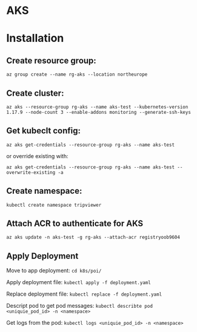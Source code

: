 #  AKS

# Installation
## Create resource group:
`az group create --name rg-aks --location northeurope`

## Create cluster:
`az aks --resource-group rg-aks --name aks-test --kubernetes-version 1.17.9 --node-count 3 --enable-addons monitoring --generate-ssh-keys`

## Get kubeclt config:
`az aks get-credentials --resource-group rg-aks --name aks-test `

or override existing with:

`az aks get-credentials --resource-group rg-aks --name aks-test --overwrite-existing -a`

## Create namespace:

`kubectl create namespace tripviewer`

## Attach ACR to authenticate for AKS

`az aks update -n aks-test -g rg-aks --attach-acr registryoob9604`

## Apply Deployment

Move to app deployment: `cd k8s/poi/`

Apply deployment file: `kubectl apply -f deployment.yaml`

Replace deployment file: `kubectl replace -f deployment.yaml`

Descript pod to get pod messages: `kubectl describte pod <uniquie_pod_id> -n <namespace>`

Get logs from the pod: `kubectl logs <uniquie_pod_id> -n <namespace>`

